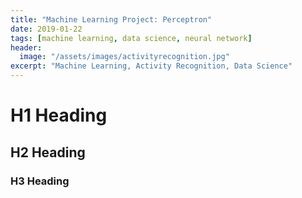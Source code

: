 ```yaml
---
title: "Machine Learning Project: Perceptron"
date: 2019-01-22
tags: [machine learning, data science, neural network]
header:
  image: "/assets/images/activityrecognition.jpg"
excerpt: "Machine Learning, Activity Recognition, Data Science"
---
```


# H1 Heading

## H2 Heading

### H3 Heading

